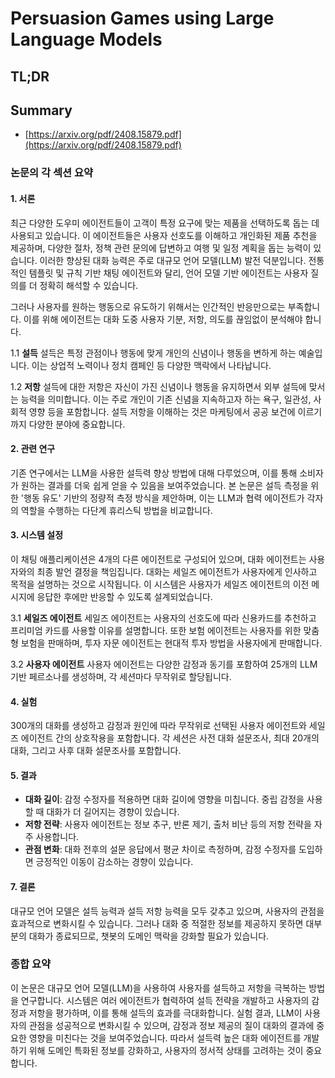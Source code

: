# Persuasion Games using Large Language Models
## TL;DR
## Summary
- [https://arxiv.org/pdf/2408.15879.pdf](https://arxiv.org/pdf/2408.15879.pdf)

### 논문의 각 섹션 요약

#### 1. 서론
최근 다양한 도우미 에이전트들이 고객이 특정 요구에 맞는 제품을 선택하도록 돕는 데 사용되고 있습니다. 이 에이전트들은 사용자 선호도를 이해하고 개인화된 제품 추천을 제공하며, 다양한 절차, 정책 관련 문의에 답변하고 여행 및 일정 계획을 돕는 능력이 있습니다. 이러한 향상된 대화 능력은 주로 대규모 언어 모델(LLM) 발전 덕분입니다. 전통적인 템플릿 및 규칙 기반 채팅 에이전트와 달리, 언어 모델 기반 에이전트는 사용자 질의를 더 정확히 해석할 수 있습니다.

그러나 사용자를 원하는 행동으로 유도하기 위해서는 인간적인 반응만으로는 부족합니다. 이를 위해 에이전트는 대화 도중 사용자 기분, 저항, 의도를 끊임없이 분석해야 합니다.

1.1 **설득**
설득은 특정 관점이나 행동에 맞게 개인의 신념이나 행동을 변하게 하는 예술입니다. 이는 상업적 노력이나 정치 캠페인 등 다양한 맥락에서 나타납니다.

1.2 **저항**
설득에 대한 저항은 자신이 가진 신념이나 행동을 유지하면서 외부 설득에 맞서는 능력을 의미합니다. 이는 주로 개인이 기존 신념을 지속하고자 하는 욕구, 일관성, 사회적 영향 등을 포함합니다. 설득 저항을 이해하는 것은 마케팅에서 공공 보건에 이르기까지 다양한 분야에 중요합니다.

#### 2. 관련 연구
기존 연구에서는 LLM을 사용한 설득력 향상 방법에 대해 다루었으며, 이를 통해 소비자가 원하는 결과를 더욱 쉽게 얻을 수 있음을 보여주었습니다. 본 논문은 설득 측정을 위한 '행동 유도' 기반의 정량적 측정 방식을 제안하며, 이는 LLM과 협력 에이전트가 각자의 역할을 수행하는 다단계 휴리스틱 방법을 비교합니다.

#### 3. 시스템 설정
이 채팅 애플리케이션은 4개의 다른 에이전트로 구성되어 있으며, 대화 에이전트는 사용자와의 최종 발언 결정을 책임집니다. 대화는 세일즈 에이전트가 사용자에게 인사하고 목적을 설명하는 것으로 시작됩니다. 이 시스템은 사용자가 세일즈 에이전트의 이전 메시지에 응답한 후에만 반응할 수 있도록 설계되었습니다.

3.1 **세일즈 에이전트**
세일즈 에이전트는 사용자의 선호도에 따라 신용카드를 추천하고 프리미엄 카드를 사용할 이유를 설명합니다. 또한 보험 에이전트는 사용자를 위한 맞춤형 보험을 판매하며, 투자 자문 에이전트는 현대적 투자 방법을 사용자에게 판매합니다.

3.2 **사용자 에이전트**
사용자 에이전트는 다양한 감정과 동기를 포함하여 25개의 LLM 기반 페르소나를 생성하며, 각 세션마다 무작위로 할당됩니다.

#### 4. 실험
300개의 대화를 생성하고 감정과 원인에 따라 무작위로 선택된 사용자 에이전트와 세일즈 에이전트 간의 상호작용을 포함합니다. 각 세션은 사전 대화 설문조사, 최대 20개의 대화, 그리고 사후 대화 설문조사를 포함합니다.

#### 5. 결과
- **대화 길이**: 감정 수정자를 적용하면 대화 길이에 영향을 미칩니다. 중립 감정을 사용할 때 대화가 더 길어지는 경향이 있습니다.
- **저항 전략**: 사용자 에이전트는 정보 추구, 반론 제기, 출처 비난 등의 저항 전략을 자주 사용합니다.
- **관점 변화**: 대화 전후의 설문 응답에서 평균 차이로 측정하며, 감정 수정자를 도입하면 긍정적인 이동이 감소하는 경향이 있습니다.

#### 7. 결론
대규모 언어 모델은 설득 능력과 설득 저항 능력을 모두 갖추고 있으며, 사용자의 관점을 효과적으로 변화시킬 수 있습니다. 그러나 대화 중 적절한 정보를 제공하지 못하면 대부분의 대화가 종료되므로, 챗봇의 도메인 맥락을 강화할 필요가 있습니다.

### 종합 요약
이 논문은 대규모 언어 모델(LLM)을 사용하여 사용자를 설득하고 저항을 극복하는 방법을 연구합니다. 시스템은 여러 에이전트가 협력하여 설득 전략을 개발하고 사용자의 감정과 저항을 평가하며, 이를 통해 설득의 효과를 극대화합니다. 실험 결과, LLM이 사용자의 관점을 성공적으로 변화시킬 수 있으며, 감정과 정보 제공의 질이 대화의 결과에 중요한 영향을 미친다는 것을 보여주었습니다. 따라서 설득력 높은 대화 에이전트를 개발하기 위해 도메인 특화된 정보를 강화하고, 사용자의 정서적 상태를 고려하는 것이 중요합니다.